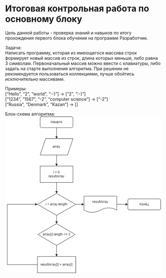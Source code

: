 # Итоговая контрольная работа по основному блоку

Цель данной работы - проверка знаний и навыков по итогу прохождения первого блока обучения на программе Разработчик.

Задача:\
Написать программу, которая из имеющегося массива строк формирует новый массив из строк, длина которых меньше, либо равна 3 символам. Первоначальный массив можно ввести с клавиатуры, либо задать на старте выполнения алгоритма. При решении не рекомендуется пользоваться коллекциями, лучше обойтись исключительно массивами.

Примеры:\
[“Hello”, “2”, “world”, “:-)”] → [“2”, “:-)”]\
[“1234”, “1567”, “-2”, “computer science”] → [“-2”]\
[“Russia”, “Denmark”, “Kazan”] → []

Блок-схема алгоритма:\
![Блок-схема алгоритма](scheme.png)